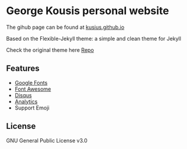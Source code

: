 # George Kousis personal website 

The gihub page can be found at [kusius.github.io](https://kusius.github.io)

Based on the Flexible-Jekyll theme: a simple and clean theme for Jekyll

Check the original theme here [Repo](https://github.com/artemsheludko/flexible-jekyll)

## Features

- [Google Fonts](https://fonts.google.com/)
- [Font Awesome](http://fontawesome.io/)
- [Disqus](https://disqus.com/)
- [Analytics](https://analytics.google.com/analytics/web/)
- Support Emoji

## License

GNU General Public License v3.0